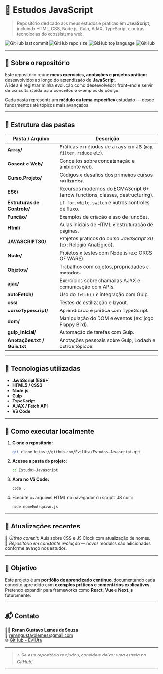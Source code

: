 # 🧠 Estudos JavaScript  

> Repositório dedicado aos meus estudos e práticas em **JavaScript**, incluindo HTML, CSS, Node.js, Gulp, AJAX, TypeScript e outras tecnologias do ecossistema web.

![GitHub last commit](https://img.shields.io/github/last-commit/EvilUta/Estudos-Javascript?color=blue)
![GitHub repo size](https://img.shields.io/github/repo-size/EvilUta/Estudos-Javascript?color=green)
![GitHub top language](https://img.shields.io/github/languages/top/EvilUta/Estudos-Javascript)
![GitHub](https://img.shields.io/github/license/EvilUta/Estudos-Javascript?color=lightgrey)

---

## 📘 Sobre o repositório  

Este repositório reúne **meus exercícios, anotações e projetos práticos** desenvolvidos ao longo do aprendizado de **JavaScript**.  
A ideia é registrar minha evolução como desenvolvedor front-end e servir de consulta rápida para conceitos e exemplos de código.

Cada pasta representa um **módulo ou tema específico** estudado — desde fundamentos até tópicos mais avançados.

---

## 📂 Estrutura das pastas  

| Pasta / Arquivo | Descrição |
|------------------|------------|
| **Array/** | Práticas e métodos de arrays em JS (`map`, `filter`, `reduce` etc). |
| **Concat e Web/** | Conceitos sobre concatenação e ambiente web. |
| **Curso.Projeto/** | Códigos e desafios dos primeiros cursos realizados. |
| **ES6/** | Recursos modernos do ECMAScript 6+ (arrow functions, classes, destructuring). |
| **Estruturas de Controle/** | `if`, `for`, `while`, `switch` e outros controles de fluxo. |
| **Função/** | Exemplos de criação e uso de funções. |
| **Html/** | Aulas iniciais de HTML e estruturação de páginas. |
| **JAVASCRIPT30/** | Projetos práticos do curso *JavaScript 30* (ex: Relógio Analógico). |
| **Node/** | Projetos e testes com Node.js (ex: ORCS OF WARS). |
| **Objetos/** | Trabalhos com objetos, propriedades e métodos. |
| **ajax/** | Exercícios sobre chamadas AJAX e comunicação com APIs. |
| **autoFetch/** | Uso do `fetch()` e integração com Gulp. |
| **css/** | Testes de estilização e layout. |
| **cursoTypescript/** | Aprendizado e prática com TypeScript. |
| **dom/** | Manipulação do DOM e eventos (ex: jogo Flappy Bird). |
| **gulp_inicial/** | Automação de tarefas com Gulp. |
| **Anotações.txt / Guia.txt** | Anotações pessoais sobre Gulp, Lodash e outros tópicos. |

---

## 🧩 Tecnologias utilizadas  

- **JavaScript (ES6+)**
- **HTML5 / CSS3**
- **Node.js**
- **Gulp**
- **TypeScript**
- **AJAX / Fetch API**
- **VS Code**

---

## 🚀 Como executar localmente  

1. **Clone o repositório:**
   ```bash
   git clone https://github.com/EvilUta/Estudos-Javascript.git
   ```
2. **Acesse a pasta do projeto:**
   ```bash
   cd Estudos-Javascript
   ```
3. **Abra no VS Code:**
   ```bash
   code .
   ```
4. Execute os arquivos HTML no navegador ou scripts JS com:
   ```bash
   node nomeDoArquivo.js
   ```

---

## 📅 Atualizações recentes  
📌 *Último commit:* Aula sobre CSS e JS Clock com atualização de nomes.  
📅 *Repositório em constante evolução* — novos módulos são adicionados conforme avanço nos estudos.

---

## 🧠 Objetivo  

Este projeto é um **portfólio de aprendizado contínuo**, documentando cada conceito aprendido com **exemplos práticos e comentários explicativos**.  
Pretendo expandir para frameworks como **React**, **Vue** e **Next.js** futuramente.

---

## 📬 Contato  

👨‍💻 **Renan Gustavo Lemes de Souza**  
📧 [renangustavolemes@gmail.com](mailto:renangustavolemes@gmail.com)  
🌐 [GitHub - EvilUta](https://github.com/EvilUta)

---

> ⭐ *Se este repositório te ajudou, considere deixar uma estrela no GitHub!*

---





